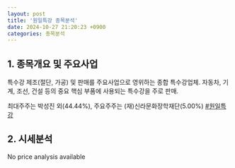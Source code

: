 ```yaml
---
layout: post
title: '원일특강 종목분석'
date: 2024-10-27 21:20:23 +0900
categories: 종목분석
---
```


## 1. 종목개요 및 주요사업

특수강 제조(절단, 가공) 및 판매를 주요사업으로 영위하는 종합 특수강업체. 자동차, 기계, 조선, 건설 등의 중요 핵심 부품에 사용되는 특수강을 주로 판매. 

최대주주는 박성진 외(44.44%), 주요주주는 (재)신라문화장학재단(5.00%)
[#원일특강](#)

## 2. 시세분석

No price analysis available
